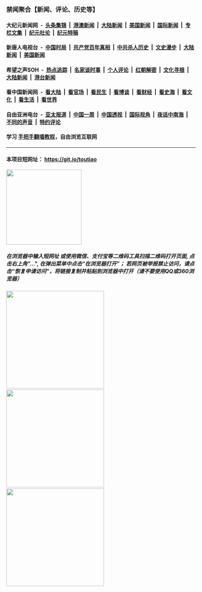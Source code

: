 ### 禁闻聚合【新闻、评论、历史等】

#### 大纪元新闻网 &nbsp;-&nbsp; [头条集锦](indexes/E头条集锦.md?t=02111133) &nbsp;|&nbsp; [港澳新闻](indexes/E港澳新闻.md?t=02111133)  &nbsp;|&nbsp; [大陆新闻](indexes/E大陆新闻.md?t=02111133) &nbsp;|&nbsp; [美国新闻](indexes/E美国新闻.md?t=02111133) &nbsp;|&nbsp; [国际新闻](indexes/E国际新闻.md?t=02111133) &nbsp;|&nbsp; [专栏文集](indexes/E专栏文集.md?t=02111133) &nbsp;|&nbsp; [纪元社论](indexes/E纪元社论.md?t=02111133) &nbsp;|&nbsp; [纪元特稿](indexes/E纪元特稿.md?t=02111133) 

#### 新唐人电视台 &nbsp;-&nbsp; [中国时局](indexes/N中国时局.md?t=02111133) &nbsp;|&nbsp; [共产党百年真相](indexes/N共产党百年真相.md?t=02111133) &nbsp;|&nbsp; [中共杀人历史](indexes/N中共杀人历史.md?t=02111133) &nbsp;|&nbsp; [文史漫步](indexes/N文史漫步.md?t=02111133) &nbsp;|&nbsp; [大陆新闻](indexes/N大陆新闻.md?t=02111133) &nbsp;|&nbsp; [美国新闻](indexes/N美国新闻.md?t=02111133)

#### 希望之声SOH &nbsp;-&nbsp; [热点追踪](indexes/H热点追踪.md?t=02111133) &nbsp;|&nbsp; [名家谈时事](indexes/H名家谈时事.md?t=02111133) &nbsp;|&nbsp; [个人评论](indexes/H个人评论.md?t=02111133)  &nbsp;|&nbsp; [红朝解密](indexes/H红朝解密.md?t=02111133) &nbsp;|&nbsp; [文化寻根](indexes/H文化寻根.md?t=02111133) &nbsp;|&nbsp; [大陆新闻](indexes/H大陆新闻.md?t=02111133) &nbsp;|&nbsp; [港台新闻](indexes/H港台新闻.md?t=02111133)

#### 看中国新闻网 &nbsp;-&nbsp; [看大陆](indexes/S看大陆.md?t=02111133) &nbsp;|&nbsp; [看官场](indexes/S看官场.md?t=02111133) &nbsp;|&nbsp; [看民生](indexes/S看民生.md?t=02111133)  &nbsp;|&nbsp; [看博谈](indexes/S看博谈.md?t=02111133) &nbsp;|&nbsp; [看财经](indexes/S看财经.md?t=02111133) &nbsp;|&nbsp; [看史海](indexes/S看史海.md?t=02111133) &nbsp;|&nbsp; [看文化](indexes/S看文化.md?t=02111133) &nbsp;|&nbsp; [看生活](indexes/S看生活.md?t=02111133) &nbsp;|&nbsp; [看世界](indexes/S看世界.md?t=02111133)

#### 自由亚洲电台 &nbsp;-&nbsp; [亚太报道](indexes/R亚太报道.md?t=02111133) &nbsp;|&nbsp; [中国一周](indexes/R中国一周.md?t=02111133) &nbsp;|&nbsp; [中国透视](indexes/R中国透视.md?t=02111133)  &nbsp;|&nbsp; [国际视角](indexes/R国际视角.md?t=02111133) &nbsp;|&nbsp; [夜话中南海](indexes/R夜话中南海.md?t=02111133) &nbsp;|&nbsp; [不同的声音](indexes/R不同的声音.md?t=02111133) &nbsp;|&nbsp; [特约评论](indexes/R特约评论.md?t=02111133)

#### 学习 [手把手翻墙教程](https://github.com/gfw-breaker/guides/wiki)，自由浏览互联网

----

#### 本项目短网址： https://git.io/toutiao
<img src="https://raw.githubusercontent.com/gfw-breaker/banned-news/master/scripts/img/qr.png" width="200px"/>  

##### 在浏览器中输入短网址 或使用微信、支付宝等二维码工具扫描二维码打开页面, 点击右上角"...", 在弹出菜单中点击“在浏览器打开”； 若网页被举报禁止访问，请点击“恢复申请访问”，将链接复制并粘贴到浏览器中打开（请不要使用QQ或360浏览器）

<img src="https://raw.githubusercontent.com/gfw-breaker/banned-news/master/scripts/img/1.png" width="260px"/> &nbsp; <img src="https://raw.githubusercontent.com/gfw-breaker/banned-news/master/scripts/img/2.png" width="260px"/> &nbsp; <img src="https://raw.githubusercontent.com/gfw-breaker/banned-news/master/scripts/img/3.png" width="260px"/>
